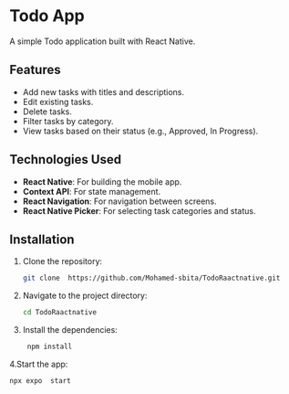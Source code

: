# Todo App

A simple Todo application built with React Native.

## Features

- Add new tasks with titles and descriptions.
- Edit existing tasks.
- Delete tasks.
- Filter tasks by category.
- View tasks based on their status (e.g., Approved, In Progress).

## Technologies Used

- **React Native**: For building the mobile app.
- **Context API**: For state management.
- **React Navigation**: For navigation between screens.
- **React Native Picker**: For selecting task categories and status.


## Installation

1. Clone the repository:
   ```bash
   git clone  https://github.com/Mohamed-sbita/TodoRaactnative.git
2. Navigate to the project directory:
   ````bash
   cd TodoRaactnative
3. Install the dependencies:
   ````bash
    npm install
4.Start the app:
   ````bash
   npx expo  start
